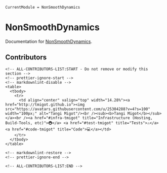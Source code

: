 ```@meta
CurrentModule = NonSmoothDynamics
```

# NonSmoothDynamics

Documentation for [NonSmoothDynamics](https://github.com/tmigot/NonSmoothDynamics.jl).

## Contributors

```@raw html
<!-- ALL-CONTRIBUTORS-LIST:START - Do not remove or modify this section -->
<!-- prettier-ignore-start -->
<!-- markdownlint-disable -->
<table>
  <tbody>
    <tr>
      <td align="center" valign="top" width="14.28%"><a href="http://tmigot.github.io"><img src="https://avatars.githubusercontent.com/u/25304288?v=4?s=100" width="100px;" alt="Tangi Migot"/><br /><sub><b>Tangi Migot</b></sub></a><br /><a href="#infra-tmigot" title="Infrastructure (Hosting, Build-Tools, etc)">🚇</a> <a href="#test-tmigot" title="Tests">⚠️</a> <a href="#code-tmigot" title="Code">💻</a></td>
    </tr>
  </tbody>
</table>

<!-- markdownlint-restore -->
<!-- prettier-ignore-end -->

<!-- ALL-CONTRIBUTORS-LIST:END -->
```
